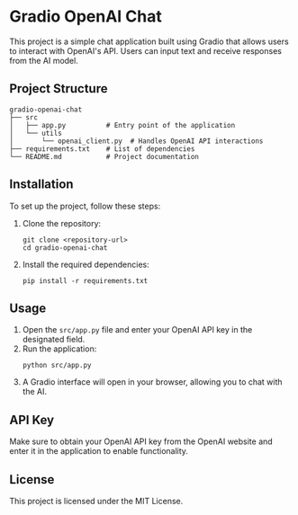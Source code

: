 # Gradio OpenAI Chat

This project is a simple chat application built using Gradio that allows users to interact with OpenAI's API. Users can input text and receive responses from the AI model.

## Project Structure

```
gradio-openai-chat
├── src
│   ├── app.py          # Entry point of the application
│   └── utils
│       └── openai_client.py  # Handles OpenAI API interactions
├── requirements.txt    # List of dependencies
└── README.md           # Project documentation
```

## Installation

To set up the project, follow these steps:

1. Clone the repository:
   ```
   git clone <repository-url>
   cd gradio-openai-chat
   ```

2. Install the required dependencies:
   ```
   pip install -r requirements.txt
   ```

## Usage

1. Open the `src/app.py` file and enter your OpenAI API key in the designated field.
2. Run the application:
   ```
   python src/app.py
   ```
3. A Gradio interface will open in your browser, allowing you to chat with the AI.

## API Key

Make sure to obtain your OpenAI API key from the OpenAI website and enter it in the application to enable functionality.

## License

This project is licensed under the MIT License.